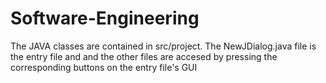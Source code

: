 # Software-Engineering
The JAVA classes are contained in src/project. The NewJDialog.java file is the entry file and and the other files are accesed by pressing the corresponding buttons on the entry file's GUI
